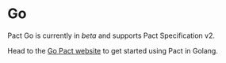 # Go

Pact Go is currently in *beta* and supports Pact Specification v2.

Head to the [Go Pact website](https://github.com/pact-foundation/pact-go) to get started using Pact in Golang.